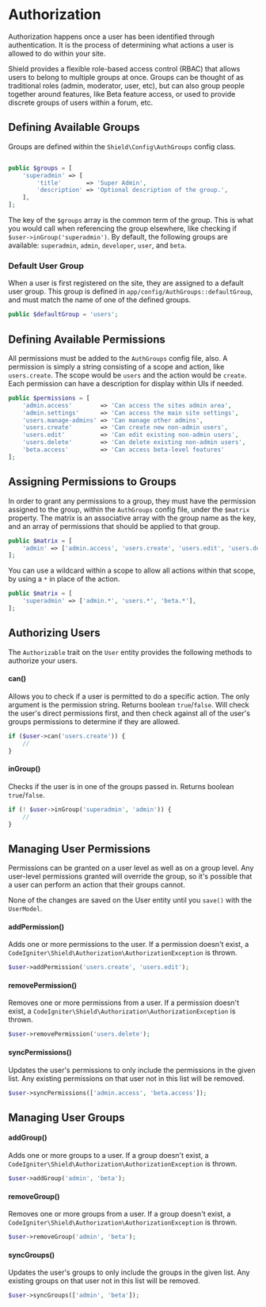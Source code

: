 # Authorization

Authorization happens once a user has been identified through authentication. It is the process of
determining what actions a user is allowed to do within your site.

Shield provides a flexible role-based access control (RBAC) that allows users to belong to multiple groups at once.
Groups can be thought of as traditional roles (admin, moderator, user, etc), but can also group people together
around features, like Beta feature access, or used to provide discrete groups of users within a forum, etc.

## Defining Available Groups

Groups are defined within the `Shield\Config\AuthGroups` config class.

```php

public $groups = [
    'superadmin' => [
        'title'       => 'Super Admin',
        'description' => 'Optional description of the group.',
    ],
];
```

The key of the `$groups` array is the common term of the group. This is what you would call when referencing the
group elsewhere, like checking if `$user->inGroup('superadmin')`. By default, the following groups are available:
`superadmin`, `admin`, `developer`, `user`, and `beta`.

### Default User Group

When a user is first registered on the site, they are assigned to a default user group. This group is defined in
`app/config/AuthGroups::defaultGroup`, and must match the name of one of the defined groups.

```php
public $defaultGroup = 'users';
```

## Defining Available Permissions

All permissions must be added to the `AuthGroups` config file, also. A permission is simply a string consisting of
a scope and action, like `users.create`. The scope would be `users` and the action would be `create`. Each permission
can have a description for display within UIs if needed.

```php
public $permissions = [
    'admin.access'        => 'Can access the sites admin area',
    'admin.settings'      => 'Can access the main site settings',
    'users.manage-admins' => 'Can manage other admins',
    'users.create'        => 'Can create new non-admin users',
    'users.edit'          => 'Can edit existing non-admin users',
    'users.delete'        => 'Can delete existing non-admin users',
    'beta.access'         => 'Can access beta-level features'
];
```

## Assigning Permissions to Groups

In order to grant any permissions to a group, they must have the permission assigned to the group, within the `AuthGroups`
config file, under the `$matrix` property. The matrix is an associative array with the group name as the key,
and an array of permissions that should be applied to that group.

```php
public $matrix = [
    'admin' => ['admin.access', 'users.create', 'users.edit', 'users.delete', 'beta.access'],
];
```

You can use a wildcard within a scope to allow all actions within that scope, by using a `*` in place of the action.

```php
public $matrix = [
    'superadmin' => ['admin.*', 'users.*', 'beta.*'],
];
```

## Authorizing Users

The `Authorizable` trait on the `User` entity provides the following methods to authorize your users.

#### can()

Allows you to check if a user is permitted to do a specific action. The only argument is the permission string. Returns
boolean `true`/`false`. Will check the user's direct permissions first, and then check against all of the user's groups
permissions to determine if they are allowed.

```php
if ($user->can('users.create')) {
    //
}
```

#### inGroup()

Checks if the user is in one of the groups passed in. Returns boolean `true`/`false`.

```php
if (! $user->inGroup('superadmin', 'admin')) {
    //
}
```

## Managing User Permissions

Permissions can be granted on a user level as well as on a group level. Any user-level permissions granted will
override the group, so it's possible that a user can perform an action that their groups cannot.

None of the changes are saved on the User entity until you `save()` with the `UserModel`.

#### addPermission()

Adds one or more permissions to the user. If a permission doesn't exist, a `CodeIgniter\Shield\Authorization\AuthorizationException`
is thrown.

```php
$user->addPermission('users.create', 'users.edit');
```

#### removePermission()

Removes one or more permissions from a user. If a permission doesn't exist, a `CodeIgniter\Shield\Authorization\AuthorizationException`
is thrown.

```php
$user->removePermission('users.delete');
```

#### syncPermissions()

Updates the user's permissions to only include the permissions in the given list. Any existing permissions on that user
not in this list will be removed.

```php
$user->syncPermissions(['admin.access', 'beta.access']);
```

## Managing User Groups

#### addGroup()

Adds one or more groups to a user. If a group doesn't exist, a `CodeIgniter\Shield\Authorization\AuthorizationException`
is thrown.

```php
$user->addGroup('admin', 'beta');
```

#### removeGroup()

Removes one or more groups from a user. If a group doesn't exist, a `CodeIgniter\Shield\Authorization\AuthorizationException`
is thrown.

```php
$user->removeGroup('admin', 'beta');
```

#### syncGroups()

Updates the user's groups to only include the groups in the given list. Any existing groups on that user
not in this list will be removed.

```php
$user->syncGroups(['admin', 'beta']);
```
